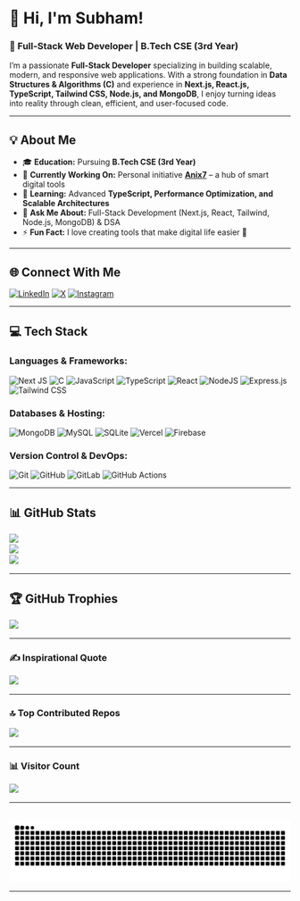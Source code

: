 # 👋 Hi, I'm Subham!  
### 🚀 Full-Stack Web Developer | B.Tech CSE (3rd Year)  

I’m a passionate **Full-Stack Developer** specializing in building scalable, modern, and responsive web applications. With a strong foundation in **Data Structures & Algorithms (C)** and experience in **Next.js, React.js, TypeScript, Tailwind CSS, Node.js, and MongoDB**, I enjoy turning ideas into reality through clean, efficient, and user-focused code.  

---

## 💡 About Me  
- 🎓 **Education:** Pursuing **B.Tech CSE (3rd Year)**  
- 🔭 **Currently Working On:** Personal initiative **[Anix7](https://anix7.in)** – a hub of smart digital tools  
- 🌱 **Learning:** Advanced **TypeScript, Performance Optimization, and Scalable Architectures**  
- 💬 **Ask Me About:** Full-Stack Development (Next.js, React, Tailwind, Node.js, MongoDB) & DSA  
- ⚡ **Fun Fact:** I love creating tools that make digital life easier 🚀  

---

## 🌐 Connect With Me  
[![LinkedIn](https://img.shields.io/badge/LinkedIn-%230077B5.svg?logo=linkedin&logoColor=white)](https://linkedin.com/in/codeswithsubham)
[![X](https://img.shields.io/badge/X-black.svg?logo=X&logoColor=white)](https://x.com/SubhamDuary) 
[![Instagram](https://img.shields.io/badge/Instagram-%23E4405F.svg?logo=Instagram&logoColor=white)](https://instagram.com/subham_._ff)  

---

## 💻 Tech Stack  

### Languages & Frameworks:
![Next JS](https://img.shields.io/badge/Next-black?style=plastic&logo=next.js&logoColor=white) 
![C](https://img.shields.io/badge/c-%2300599C.svg?style=plastic&logo=c&logoColor=white) 
![JavaScript](https://img.shields.io/badge/javascript-%23323330.svg?style=plastic&logo=javascript&logoColor=%23F7DF1E) 
![TypeScript](https://img.shields.io/badge/typescript-%23007ACC.svg?style=plastic&logo=typescript&logoColor=white) 
![React](https://img.shields.io/badge/react-%2320232a.svg?style=plastic&logo=react&logoColor=%2361DAFB) 
![NodeJS](https://img.shields.io/badge/node.js-6DA55F?style=plastic&logo=node.js&logoColor=white) 
![Express.js](https://img.shields.io/badge/express.js-%23404d59.svg?style=plastic&logo=express&logoColor=%2361DAFB) 
![Tailwind CSS](https://img.shields.io/badge/TailwindCSS-%2338B2AC.svg?style=plastic&logo=tailwind-css&logoColor=white) 


### Databases & Hosting:
![MongoDB](https://img.shields.io/badge/MongoDB-%234ea94b.svg?style=plastic&logo=mongodb&logoColor=white) 
![MySQL](https://img.shields.io/badge/mysql-4479A1.svg?style=plastic&logo=mysql&logoColor=white) 
![SQLite](https://img.shields.io/badge/sqlite-%2307405e.svg?style=plastic&logo=sqlite&logoColor=white) 
![Vercel](https://img.shields.io/badge/vercel-%23000000.svg?style=plastic&logo=vercel&logoColor=white) 
![Firebase](https://img.shields.io/badge/firebase-%23039BE5.svg?style=plastic&logo=firebase)  


### Version Control & DevOps:
![Git](https://img.shields.io/badge/git-%23F05033.svg?style=plastic&logo=git&logoColor=white) 
![GitHub](https://img.shields.io/badge/github-%23121011.svg?style=plastic&logo=github&logoColor=white) 
![GitLab](https://img.shields.io/badge/gitlab-%23181717.svg?style=plastic&logo=gitlab&logoColor=white) 
![GitHub Actions](https://img.shields.io/badge/github%20actions-%232671E5.svg?style=plastic&logo=githubactions&logoColor=white)  

---

## 📊 GitHub Stats  
![](https://github-readme-stats.vercel.app/api?username=CodesWithSubham&theme=aura&hide_border=true&include_all_commits=true&count_private=true)  
![](https://nirzak-streak-stats.vercel.app/?user=CodesWithSubham&theme=aura&hide_border=true)  
![](https://github-readme-stats.vercel.app/api/top-langs/?username=CodesWithSubham&theme=aura&hide_border=false&layout=compact)  

---

## 🏆 GitHub Trophies  
![](https://github-profile-trophy.vercel.app/?username=CodesWithSubham&theme=radical&no-frame=true&no-bg=true&margin-w=4)  

---

### ✍️ Inspirational Quote  
![](https://quotes-github-readme.vercel.app/api?type=horizontal&theme=radical)  

---

### 🔝 Top Contributed Repos  
![](https://github-contributor-stats.vercel.app/api?username=CodesWithSubham&limit=5&theme=aura&combine_all_yearly_contributions=true)  

---

### 📊 Visitor Count
![](https://komarev.com/ghpvc/?username=CodesWithSubham&color=dc143c&style=plastic)

---

<br clear="both">

<img src="https://raw.githubusercontent.com/CodesWithSubham/CodesWithSubham/output/snake.svg" alt="Snake animation" />

---
